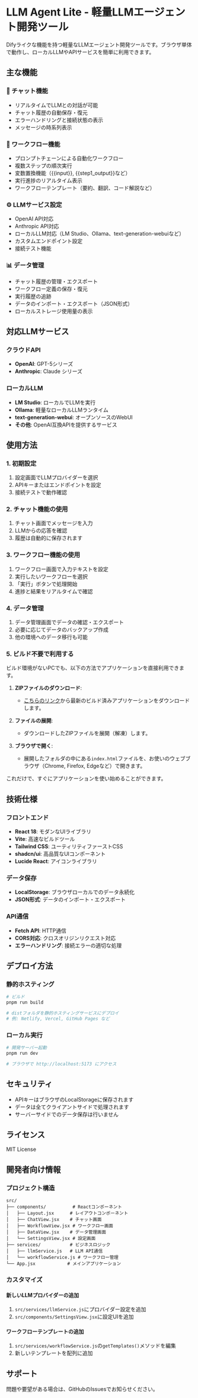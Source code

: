 # LLM Agent Lite - 軽量LLMエージェント開発ツール

Difyライクな機能を持つ軽量なLLMエージェント開発ツールです。ブラウザ単体で動作し、ローカルLLMやAPIサービスを簡単に利用できます。

## 主な機能

### 🤖 チャット機能
- リアルタイムでLLMとの対話が可能
- チャット履歴の自動保存・復元
- エラーハンドリングと接続状態の表示
- メッセージの時系列表示

### 🔄 ワークフロー機能
- プロンプトチェーンによる自動化ワークフロー
- 複数ステップの順次実行
- 変数置換機能（{{input}}, {{step1_output}}など）
- 実行進捗のリアルタイム表示
- ワークフローテンプレート（要約、翻訳、コード解説など）

### ⚙️ LLMサービス設定
- OpenAI API対応
- Anthropic API対応
- ローカルLLM対応（LM Studio、Ollama、text-generation-webuiなど）
- カスタムエンドポイント設定
- 接続テスト機能

### 📊 データ管理
- チャット履歴の管理・エクスポート
- ワークフロー定義の保存・復元
- 実行履歴の追跡
- データのインポート・エクスポート（JSON形式）
- ローカルストレージ使用量の表示

## 対応LLMサービス

### クラウドAPI
- **OpenAI**: GPT-5シリーズ
- **Anthropic**: Claude シリーズ

### ローカルLLM
- **LM Studio**: ローカルでLLMを実行
- **Ollama**: 軽量なローカルLLMランタイム
- **text-generation-webui**: オープンソースのWebUI
- **その他**: OpenAI互換APIを提供するサービス

## 使用方法

### 1. 初期設定
1. 設定画面でLLMプロバイダーを選択
2. APIキーまたはエンドポイントを設定
3. 接続テストで動作確認

### 2. チャット機能の使用
1. チャット画面でメッセージを入力
2. LLMからの応答を確認
3. 履歴は自動的に保存されます

### 3. ワークフロー機能の使用
1. ワークフロー画面で入力テキストを設定
2. 実行したいワークフローを選択
3. 「実行」ボタンで処理開始
4. 進捗と結果をリアルタイムで確認

### 4. データ管理
1. データ管理画面でデータの確認・エクスポート
2. 必要に応じてデータのバックアップ作成
3. 他の環境へのデータ移行も可能

### 5. ビルド不要で利用する
ビルド環境がないPCでも、以下の方法でアプリケーションを直接利用できます。

1. **ZIPファイルのダウンロード**:
   - [こちらのリンク](https://github.com/hama-jp/llm-agent-lite/archive/refs/heads/gh-pages.zip)から最新のビルド済みアプリケーションをダウンロードします。

2. **ファイルの展開**:
   - ダウンロードしたZIPファイルを展開（解凍）します。

3. **ブラウザで開く**:
   - 展開したフォルダの中にある`index.html`ファイルを、お使いのウェブブラウザ（Chrome, Firefox, Edgeなど）で開きます。

これだけで、すぐにアプリケーションを使い始めることができます。

## 技術仕様

### フロントエンド
- **React 18**: モダンなUIライブラリ
- **Vite**: 高速なビルドツール
- **Tailwind CSS**: ユーティリティファーストCSS
- **shadcn/ui**: 高品質なUIコンポーネント
- **Lucide React**: アイコンライブラリ

### データ保存
- **LocalStorage**: ブラウザローカルでのデータ永続化
- **JSON形式**: データのインポート・エクスポート

### API通信
- **Fetch API**: HTTP通信
- **CORS対応**: クロスオリジンリクエスト対応
- **エラーハンドリング**: 接続エラーの適切な処理

## デプロイ方法

### 静的ホスティング
```bash
# ビルド
pnpm run build

# distフォルダを静的ホスティングサービスにデプロイ
# 例: Netlify, Vercel, GitHub Pages など
```

### ローカル実行
```bash
# 開発サーバー起動
pnpm run dev

# ブラウザで http://localhost:5173 にアクセス
```

## セキュリティ

- APIキーはブラウザのLocalStorageに保存されます
- データは全てクライアントサイドで処理されます
- サーバーサイドでのデータ保存は行いません

## ライセンス

MIT License

## 開発者向け情報

### プロジェクト構造
```
src/
├── components/          # Reactコンポーネント
│   ├── Layout.jsx      # レイアウトコンポーネント
│   ├── ChatView.jsx    # チャット画面
│   ├── WorkflowView.jsx # ワークフロー画面
│   ├── DataView.jsx    # データ管理画面
│   └── SettingsView.jsx # 設定画面
├── services/           # ビジネスロジック
│   ├── llmService.js   # LLM API通信
│   └── workflowService.js # ワークフロー管理
└── App.jsx            # メインアプリケーション
```

### カスタマイズ

#### 新しいLLMプロバイダーの追加
1. `src/services/llmService.js`にプロバイダー設定を追加
2. `src/components/SettingsView.jsx`に設定UIを追加

#### ワークフローテンプレートの追加
1. `src/services/workflowService.js`の`getTemplates()`メソッドを編集
2. 新しいテンプレートを配列に追加

## サポート

問題や要望がある場合は、GitHubのIssuesでお知らせください。
